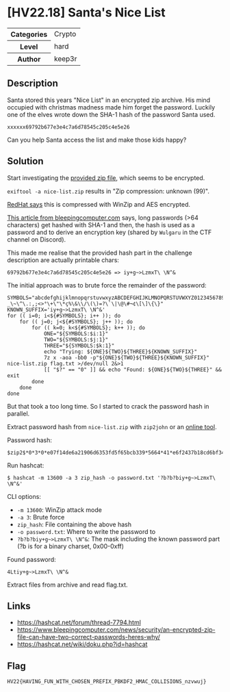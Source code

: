 # [HV22.18] Santa's Nice List

<table>
  <tr>
    <th>Categories</th>
    <td>Crypto</td>
  </tr>
  <tr>
    <th>Level</th>
    <td>hard</td>
  </tr>
  <tr>
    <th>Author</th>
    <td>keep3r</td>
  </tr>
</table>

## Description

Santa stored this years "Nice List" in an encrypted zip archive. His mind occupied with christmas madness made him forget the password. Luckily one of the elves wrote down the SHA-1 hash of the password Santa used.

```
xxxxxx69792b677e3e4c7a6d78545c205c4e5e26
```

Can you help Santa access the list and make those kids happy?

## Solution

Start investigating the [provided zip file](./nice-list.zip), which seems to be encrypted.

`exiftool -a nice-list.zip` results in "Zip compression: unknown (99)".

[RedHat says](https://access.redhat.com/solutions/59700) this is compressed with WinZip and AES encrypted.

[This article from bleepingcomputer.com](https://www.bleepingcomputer.com/news/security/an-encrypted-zip-file-can-have-two-correct-passwords-heres-why/) says, long passwords (>64 characters) get hashed with SHA-1 and then, the hash is used as a password and to derive an encryption key (shared by `Wulgaru` in the CTF channel on Discord).

This made me realise that the provided hash part in the challenge description are actually printable chars:
```
69792b677e3e4c7a6d78545c205c4e5e26 => iy+g~>LzmxT\ \N^&
```

The initial approach was to brute force the remainder of the password:
```
SYMBOLS="abcdefghijklmnopqrstuvwxyzABCDEFGHIJKLMNOPQRSTUVWXYZ0123456789\-_\~\^\.:,;<>°\+\"\*ç%\&\\/\(\)=?\`\|\@\#¬¢\[\]\{\}"
KNOWN_SUFFIX='iy+g~>LzmxT\ \N^&'
for (( i=0; i<${#SYMBOLS}; i++ )); do
    for (( j=0; j<${#SYMBOLS}; j++ )); do
        for (( k=0; k<${#SYMBOLS}; k++ )); do
            ONE="${SYMBOLS:$i:1}"
            TWO="${SYMBOLS:$j:1}"
            THREE="${SYMBOLS:$k:1}"
            echo "Trying: ${ONE}${TWO}${THREE}${KNOWN_SUFFIX}"
            7z x -aoa -bb0 -p"${ONE}${TWO}${THREE}${KNOWN_SUFFIX}" nice-list.zip flag.txt >/dev/null 2&>1
            [[ "$?" == "0" ]] && echo "Found: ${ONE}${TWO}${THREE}" && exit
        done
    done
done

```

But that took a too long time. So I started to crack the password hash in parallel.

Extract password hash from `nice-list.zip` with `zip2john` or an [online tool](https://www.onlinehashcrack.com/tools-zip-rar-7z-archive-hash-extractor.php).

Password hash:
```
$zip2$*0*3*0*e07f14de6a21906d6353fd5f65bcb339*5664*41*e6f2437b18cd6bf346bab9beaa3051feba189a66c8d12b33e6d643c52d7362c9bb674d8626c119cb73146299db399b2f64e3edcfdaab8bc290fcfb9bcaccef695d*40663473539204e3cefd*$/zip2$
```

Run hashcat:
```
$ hashcat -m 13600 -a 3 zip_hash -o password.txt '?b?b?biy+g~>LzmxT\ \N^&'
```

CLI options:
- `-m 13600`: WinZip attack mode
- `-a 3`: Brute force
- `zip_hash`: File containing the above hash
- `-o password.txt`: Where to write the password to
- `?b?b?biy+g~>LzmxT\ \N^&`: The mask including the known password part (?b is for a binary charset, 0x00-0xff)

Found password: 
```
4Ltiy+g~>LzmxT\ \N^&
```

Extract files from archive and read flag.txt.

## Links
- https://hashcat.net/forum/thread-7794.html
- https://www.bleepingcomputer.com/news/security/an-encrypted-zip-file-can-have-two-correct-passwords-heres-why/
- https://hashcat.net/wiki/doku.php?id=hashcat

## Flag
```
HV22{HAVING_FUN_WITH_CHOSEN_PREFIX_PBKDF2_HMAC_COLLISIONS_nzvwuj}
```
